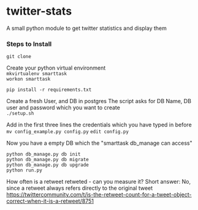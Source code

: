 # twitter-stats
A small python module to get twitter statistics and display them


### Steps to Install

`git clone`

Create your python virtual environment  
`mkvirtualenv smarttask`  
`workon smarttask`

`pip install -r requirements.txt`

Create a fresh User, and DB in postgres
The script asks for DB Name, DB user and password which you want to create  
`./setup.sh`

Add in the first three lines the credentials which you have typed in before  
`mv config_example.py config.py`
`edit config.py`

Now you have a empty DB which the "smarttask db_manage can access"
```
python db_manage.py db init
python db_manage.py db migrate
python db_manage.py db upgrade
python run.py
```





How often is a retweet retweted - can you measure it?
Short answer: No, since a retweet always refers directly to the original tweet
https://twittercommunity.com/t/is-the-retweet-count-for-a-tweet-object-correct-when-it-is-a-retweet/8751
